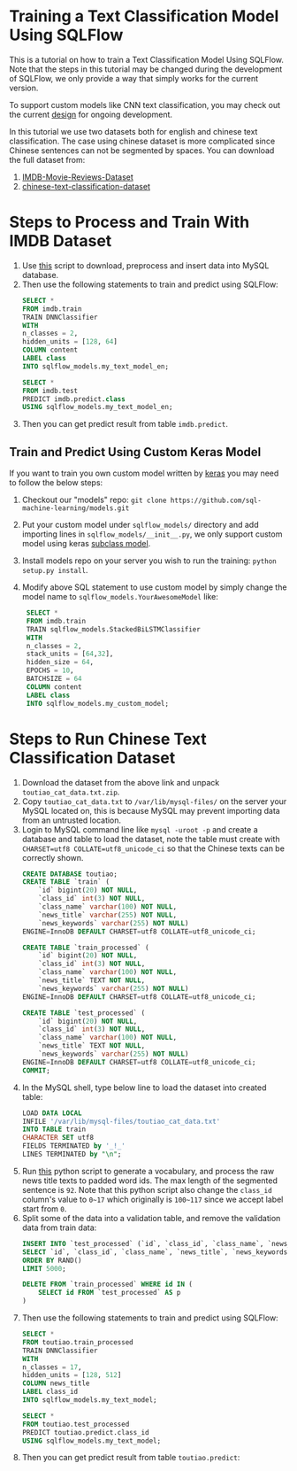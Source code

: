 # Training a Text Classification Model Using SQLFlow

This is a tutorial on how to train a Text Classification Model Using SQLFlow.
Note that the steps in this tutorial may be changed during the development
of SQLFlow, we only provide a way that simply works for the current version.

To support custom models like CNN text classification, you may check out the
current [design](https://github.com/sql-machine-learning/models/blob/develop/doc/customized%2Bmodel.md)
for ongoing development.

In this tutorial we use two datasets both for english and chinese text classification.
The case using chinese dataset is more complicated since Chinese sentences can not be
segmented by spaces. You can download the full dataset from:

1. [IMDB-Movie-Reviews-Dataset](https://www.kaggle.com/iarunava/imdb-movie-reviews-dataset)
1. [chinese-text-classification-dataset](https://github.com/fate233/toutiao-text-classfication-dataset)

# Steps to Process and Train With IMDB Dataset

1. Use [this](https://gist.github.com/typhoonzero/8ba94e204a1a0fb7a3348e7f5cc4c204) script
   to download, preprocess and insert data into MySQL database.
1. Then use the following statements to train and predict using SQLFlow:
    ```sql
    SELECT *
    FROM imdb.train
    TRAIN DNNClassifier
    WITH
    n_classes = 2,
    hidden_units = [128, 64]
    COLUMN content
    LABEL class
    INTO sqlflow_models.my_text_model_en;

    SELECT *
    FROM imdb.test
    PREDICT imdb.predict.class
    USING sqlflow_models.my_text_model_en;
    ```
1. Then you can get predict result from table `imdb.predict`.

## Train and Predict Using Custom Keras Model

If you want to train you own custom model written by [keras](https://keras.io/)
you may need to follow the below steps:

1. Checkout our "models" repo: `git clone https://github.com/sql-machine-learning/models.git`
1. Put your custom model under `sqlflow_models/` directory and add importing lines
   in `sqlflow_models/__init__.py`, we only support custom model using keras
   [subclass model](https://keras.io/models/about-keras-models/#model-subclassing).
1. Install models repo on your server you wish to run the training: `python setup.py install`.
1. Modify above SQL statement to use custom model by simply change the model name to
   `sqlflow_models.YourAwesomeModel` like:

   ```sql
    SELECT *
    FROM imdb.train
    TRAIN sqlflow_models.StackedBiLSTMClassifier
    WITH
    n_classes = 2,
    stack_units = [64,32],
    hidden_size = 64,
    EPOCHS = 10,
    BATCHSIZE = 64
    COLUMN content
    LABEL class
    INTO sqlflow_models.my_custom_model;
    ```

# Steps to Run Chinese Text Classification Dataset

1. Download the dataset from the above link and unpack `toutiao_cat_data.txt.zip`.
1. Copy `toutiao_cat_data.txt` to `/var/lib/mysql-files/` on the server your MySQL located on, this is
   because MySQL may prevent importing data from an untrusted location.
1. Login to MySQL command line like `mysql -uroot -p` and create a database and table to load the
   dataset, note the table must create with `CHARSET=utf8 COLLATE=utf8_unicode_ci` so that the Chinese
   texts can be correctly shown.
    ```sql
    CREATE DATABASE toutiao;
    CREATE TABLE `train` (
        `id` bigint(20) NOT NULL,
        `class_id` int(3) NOT NULL,
        `class_name` varchar(100) NOT NULL,
        `news_title` varchar(255) NOT NULL,
        `news_keywords` varchar(255) NOT NULL)
    ENGINE=InnoDB DEFAULT CHARSET=utf8 COLLATE=utf8_unicode_ci;

    CREATE TABLE `train_processed` (
        `id` bigint(20) NOT NULL,
        `class_id` int(3) NOT NULL,
        `class_name` varchar(100) NOT NULL,
        `news_title` TEXT NOT NULL,
        `news_keywords` varchar(255) NOT NULL)
    ENGINE=InnoDB DEFAULT CHARSET=utf8 COLLATE=utf8_unicode_ci;

    CREATE TABLE `test_processed` (
        `id` bigint(20) NOT NULL,
        `class_id` int(3) NOT NULL,
        `class_name` varchar(100) NOT NULL,
        `news_title` TEXT NOT NULL,
        `news_keywords` varchar(255) NOT NULL)
    ENGINE=InnoDB DEFAULT CHARSET=utf8 COLLATE=utf8_unicode_ci;
    COMMIT;
    ```
1. In the MySQL shell, type below line to load the dataset into created table:
    ```sql
    LOAD DATA LOCAL
    INFILE '/var/lib/mysql-files/toutiao_cat_data.txt'
    INTO TABLE train
    CHARACTER SET utf8
    FIELDS TERMINATED by '_!_'
    LINES TERMINATED by "\n";
    ```
1. Run [this](https://gist.github.com/typhoonzero/dd3d814f3d4bae4538842df2a659d278)
   python script to generate a vocabulary, and process the raw news title texts to padded word ids. The max length of the segmented sentence is `92`. Note that this python script also change the `class_id`
   column's value to `0~17` which originally is `100~117` since we accept label start from `0`.
1. Split some of the data into a validation table, and remove the validation
   data from train data:
    ```sql
    INSERT INTO `test_processed` (`id`, `class_id`, `class_name`, `news_title`, `news_keywords`)
    SELECT `id`, `class_id`, `class_name`, `news_title`, `news_keywords` FROM `train_processed`
    ORDER BY RAND()
    LIMIT 5000;

    DELETE FROM `train_processed` WHERE id IN (
        SELECT id FROM `test_processed` AS p
    )
    ```
1. Then use the following statements to train and predict using SQLFlow:
    ```sql
    SELECT *
    FROM toutiao.train_processed
    TRAIN DNNClassifier
    WITH
    n_classes = 17,
    hidden_units = [128, 512]
    COLUMN news_title
    LABEL class_id
    INTO sqlflow_models.my_text_model;

    SELECT *
    FROM toutiao.test_processed
    PREDICT toutiao.predict.class_id
    USING sqlflow_models.my_text_model;
    ```
1. Then you can get predict result from table `toutiao.predict`:
